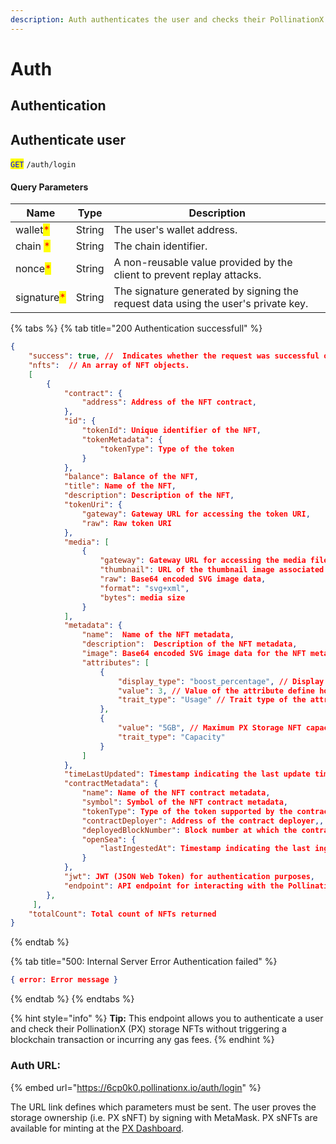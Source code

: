 ```yaml
---
description: Auth authenticates the user and checks their PollinationX (PX) storage NFTs.
---
```


# Auth

## Authentication

## Authenticate user

<mark style="color:blue;">`GET`</mark> `/auth/login`

#### Query Parameters

| Name                                        | Type   | Description                                                                       |
| ------------------------------------------- | ------ | --------------------------------------------------------------------------------- |
| wallet<mark style="color:red;">\*</mark>    | String | The user's wallet address.                                                        |
| chain <mark style="color:red;">\*</mark>    | String | The chain identifier.                                                             |
| nonce<mark style="color:red;">\*</mark>     | String | A non-reusable value provided by the client to prevent replay attacks.            |
| signature<mark style="color:red;">\*</mark> | String | The signature generated by signing the request data using the user's private key. |

{% tabs %}
{% tab title="200 Authentication successfull" %}
```json
{
    "success": true, //  Indicates whether the request was successful or not.
    "nfts":  // An array of NFT objects.
	[
        {
            "contract": {
                "address": Address of the NFT contract,
            },
            "id": {
                "tokenId": Unique identifier of the NFT,
                "tokenMetadata": {
                    "tokenType": Type of the token
                }
            },
            "balance": Balance of the NFT,
            "title": Name of the NFT,
            "description": Description of the NFT,
            "tokenUri": {
                "gateway": Gateway URL for accessing the token URI,
                "raw": Raw token URI
            },
            "media": [
                {
                    "gateway": Gateway URL for accessing the media file,
                    "thumbnail": URL of the thumbnail image associated with the media,
                    "raw": Base64 encoded SVG image data,
                    "format": "svg+xml",
                    "bytes": media size
                }
            ],
            "metadata": {
                "name":  Name of the NFT metadata,
                "description":  Description of the NFT metadata,
                "image": Base64 encoded SVG image data for the NFT metadata,
                "attributes": [
                    {
                        "display_type": "boost_percentage", // Display type of the attribute
                        "value": 3, // Value of the attribute define how much storage is already used
                        "trait_type": "Usage" // Trait type of the attribute.
                    },
                    {
                        "value": "5GB", // Maximum PX Storage NFT capacity
                        "trait_type": "Capacity"
                    }
                ]
            },
            "timeLastUpdated": Timestamp indicating the last update time,
            "contractMetadata": {
                "name": Name of the NFT contract metadata,
                "symbol": Symbol of the NFT contract metadata,
                "tokenType": Type of the token supported by the contract,
                "contractDeployer": Address of the contract deployer,,
                "deployedBlockNumber": Block number at which the contract was deployed,
                "openSea": {
                    "lastIngestedAt": Timestamp indicating the last ingestion time by OpenSea.
                }
            },
            "jwt": JWT (JSON Web Token) for authentication purposes,
            "endpoint": API endpoint for interacting with the PollinationX.
        },
     ],
    "totalCount": Total count of NFTs returned
}
```
{% endtab %}

{% tab title="500: Internal Server Error Authentication failed" %}


```json
{ error: Error message }
```
{% endtab %}
{% endtabs %}

{% hint style="info" %}
**Tip:** This endpoint allows you to authenticate a user and check their PollinationX (PX) storage NFTs without triggering a blockchain transaction or incurring any gas fees.
{% endhint %}

### Auth URL:

{% embed url="https://6cp0k0.pollinationx.io/auth/login" %}

The URL link defines which parameters must be sent. The user proves the storage ownership (i.e. PX sNFT) by signing with MetaMask. PX sNFTs are available for minting at the [PX Dashboard](../../overview/px-dapp/px-dashboard.md).
